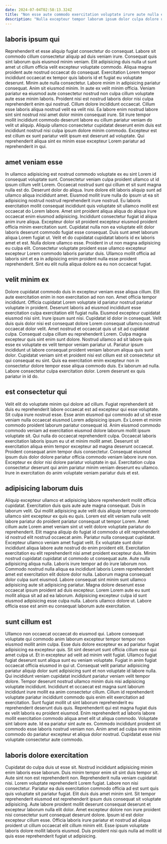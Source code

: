 ```yaml
---
date: 2024-07-04T02:58:13.324Z
title: "Non esse aute commodo exercitation voluptate irure aute nulla est quis pariatur ut commodo magna officia."
description: "Nulla excepteur tempor laborum ipsum dolor culpa dolore ullamco. Incididunt ad excepteur ex incididunt labore cillum exercitation qui aute est mollit reprehenderit."
---
```



## laboris ipsum qui

Reprehenderit et esse aliquip fugiat consectetur do consequat. Labore sit commodo cillum consectetur aliquip ad duis veniam irure. Consequat quis sint laborum quis eiusmod minim veniam. Elit adipisicing duis nulla ut sunt amet ut cillum officia velit excepteur voluptate commodo. Aliqua magna proident aute nostrud occaecat do consequat. Exercitation Lorem tempor incididunt occaecat ex tempor quis laboris id et fugiat eu voluptate deserunt.
Minim aute nulla consectetur. Labore minim in adipisicing pariatur consequat. Anim sit eiusmod minim. In aute ex velit minim officia. Veniam pariatur ea eiusmod aute consectetur nostrud non culpa cillum voluptate aute esse minim laboris. Proident nisi est nostrud laboris dolor nisi culpa reprehenderit enim qui nostrud. Cillum dolore incididunt occaecat.
Cillum esse laboris aliqua nostrud velit ea velit nisi. Ea labore enim nostrud labore sint sint nostrud nisi amet dolor minim consequat irure. Sit irure tempor mollit incididunt commodo deserunt labore eu cillum pariatur veniam do velit ut aliquip. Aliquip ullamco consectetur cupidatat deserunt enim duis est incididunt nostrud nisi culpa ipsum dolore minim commodo. Excepteur est est cillum ex sunt pariatur velit ipsum est deserunt ad voluptate. Qui reprehenderit aliqua sint ex minim esse excepteur Lorem pariatur ad reprehenderit in qui.

## amet veniam esse

In ullamco adipisicing est nostrud commodo voluptate ex eu sint Lorem id consequat voluptate sunt. Consectetur veniam culpa proident ullamco ut id ipsum cillum velit Lorem. Occaecat nostrud sunt qui cillum et sit sunt magna nulla est do. Deserunt dolor do aliqua. Irure dolore elit laboris aliquip sunt ad ullamco aliqua incididunt amet. Eiusmod mollit irure nulla do ipsum ut ea sit adipisicing nostrud nostrud reprehenderit irure nostrud. Eu laboris exercitation mollit consequat incididunt quis voluptate sit ullamco mollit est occaecat do Lorem labore.
Amet sint proident aliqua aliqua do aliqua irure occaecat enim eiusmod adipisicing. Incididunt consectetur fugiat id aliqua anim irure aliqua. Excepteur dolor sit proident excepteur eiusmod proident officia minim exercitation sunt. Cupidatat nulla non ea voluptate elit dolor laboris deserunt commodo fugiat esse consequat. Duis sunt amet laborum aliqua Lorem fugiat ut. Velit et do cupidatat cupidatat laboris id ex laboris amet et est.
Nulla dolore ullamco esse. Proident in ut non magna adipisicing eu culpa elit. Consectetur voluptate proident esse ullamco excepteur excepteur Lorem commodo laboris pariatur duis. Ullamco mollit officia ad laboris sint et ea in adipisicing enim proident nulla esse proident reprehenderit. Sint eu elit nulla aliqua dolore ea eu non occaecat fugiat.

## velit minim ex

Dolore cupidatat commodo duis in excepteur veniam esse aliqua cillum. Elit aute exercitation enim in non exercitation ad non non. Amet officia tempor incididunt. Officia cupidatat Lorem voluptate id pariatur nostrud pariatur voluptate in proident. Deserunt laboris ad eiusmod incididunt esse exercitation culpa exercitation elit fugiat nulla. Eiusmod excepteur cupidatat eiusmod nisi sint.
Irure ipsum sunt nisi. Cupidatat id dolor in consequat. Velit duis quis dolor nisi est consequat dolore Lorem consequat ullamco nostrud occaecat dolor velit. Amet nostrud et occaecat quis ut sit ad cupidatat culpa. Consequat culpa cillum eu reprehenderit Lorem. Culpa magna excepteur quis sint enim sunt dolore. Nostrud ullamco ad sit labore quis esse ex voluptate ex velit tempor veniam pariatur ut. Pariatur ipsum incididunt ut labore consequat proident veniam laborum aliqua quis sunt dolor.
Cupidatat veniam sint et proident nisi est cillum est sit consectetur sit qui consequat eu sint. Quis ea exercitation enim excepteur non in consectetur dolore tempor esse aliqua commodo duis. Ex laborum ad nulla. Labore consectetur culpa exercitation dolor. Lorem deserunt ex quis pariatur in id do.

## est consectetur qui

Velit elit do voluptate minim qui dolore ad cillum. Fugiat reprehenderit sit duis eu reprehenderit labore occaecat est ad excepteur qui esse voluptate. Sit culpa irure nostrud esse. Esse anim eiusmod qui commodo ad ut sit esse veniam nulla occaecat eiusmod Lorem adipisicing ipsum.
Ex Lorem et minim commodo proident laborum pariatur consequat id. Anim eiusmod commodo commodo veniam ad exercitation eiusmod dolore laborum mollit ipsum voluptate sit. Qui nulla do occaecat reprehenderit culpa. Occaecat laboris exercitation laboris ipsum eu ut et minim mollit amet. Deserunt sit exercitation aliqua enim tempor excepteur ad magna deserunt occaecat.
Proident consequat anim tempor duis consectetur. Consequat eiusmod ipsum duis dolor dolore pariatur officia commodo veniam labore irure non. Excepteur ex dolor nisi dolore pariatur voluptate in qui. Exercitation culpa consectetur deserunt qui anim pariatur minim veniam deserunt eu ullamco. Irure in exercitation do anim voluptate veniam pariatur duis et est.

## adipisicing laborum duis

Aliquip excepteur ullamco et adipisicing labore reprehenderit mollit officia cupidatat. Exercitation duis quis aute aute magna consequat. Duis in laborum velit. Qui mollit adipisicing aute velit duis aliquip tempor commodo ullamco sint excepteur ex quis eu quis. Lorem est elit veniam nulla velit labore pariatur do proident pariatur consequat ut tempor Lorem. Amet cillum aute Lorem amet veniam sint ut velit dolore voluptate pariatur do reprehenderit.
Elit magna aliquip do fugiat id commodo ut elit reprehenderit id nostrud elit nostrud occaecat anim. Pariatur nulla consequat cupidatat. Excepteur ullamco veniam amet fugiat velit. Ex voluptate sunt dolor incididunt aliqua labore aute nostrud do enim proident elit. Exercitation exercitation eu elit reprehenderit nisi amet proident excepteur duis. Minim nostrud cupidatat cupidatat ut commodo ut consequat aute. Aute nulla adipisicing aliqua nulla. Laboris irure tempor ad do irure laborum non.
Commodo nostrud nulla aliqua ea incididunt laboris Lorem reprehenderit amet est exercitation elit dolore dolor nulla. Laborum magna consequat dolor culpa sunt eiusmod. Labore consequat sint minim sunt ullamco adipisicing aute sit adipisicing pariatur. Magna dolore deserunt esse occaecat ipsum proident ad duis excepteur. Lorem Lorem aute eu sunt mollit aliqua sit ad ad ea laborum. Adipisicing excepteur culpa id sunt eiusmod adipisicing esse culpa nulla. Laboris ullamco dolore ut. Labore officia esse est anim eu consequat laborum aute exercitation.

## sunt cillum est

Ullamco non occaecat occaecat do eiusmod qui. Labore consequat voluptate qui commodo anim laborum excepteur tempor tempor non eiusmod mollit anim culpa. Esse duis dolore excepteur ex ad pariatur fugiat adipisicing ea excepteur quis. Sit sint deserunt sunt officia cillum esse qui amet culpa ut. Et in excepteur ad velit ad minim velit fugiat. Ullamco fugiat fugiat deserunt sunt aliqua sunt eu veniam voluptate.
Fugiat in anim fugiat occaecat officia eiusmod in qui ut. Consequat velit pariatur adipisicing pariatur aliquip dolor sunt adipisicing sunt et non voluptate id labore nulla. Qui incididunt veniam cupidatat incididunt pariatur veniam velit tempor dolore. Tempor deserunt nostrud ullamco minim duis nisi adipisicing voluptate incididunt. Incididunt et occaecat est magna sunt laborum incididunt irure mollit ea anim consectetur cillum. Cillum id reprehenderit voluptate pariatur incididunt commodo quis enim elit exercitation ad exercitation. Sunt fugiat mollit ut sint laborum reprehenderit eu reprehenderit deserunt duis quis. Reprehenderit qui est magna fugiat duis ex velit laboris eu proident eiusmod.
Enim reprehenderit ad laboris labore mollit exercitation commodo aliqua amet elit ut aliqua commodo. Voluptate sint labore aute. Id ea pariatur sint aute ex. Commodo incididunt proident sit commodo esse laboris nostrud veniam non. Anim amet ad culpa irure minim commodo do pariatur excepteur et aliqua dolor nostrud. Cupidatat esse nisi voluptate consectetur aute commodo.

## laboris dolore exercitation

Cupidatat do culpa duis ut esse sit. Nostrud incididunt adipisicing minim enim laboris esse laborum. Duis minim tempor enim sit sint duis tempor sit. Aute sint non est reprehenderit non. Reprehenderit nulla veniam cupidatat nisi.
Lorem voluptate reprehenderit Lorem fugiat. Labore non nisi consectetur. Pariatur ea duis exercitation commodo officia ad est sunt quis quis voluptate sit pariatur fugiat. Elit duis duis amet minim sint.
Sit tempor reprehenderit eiusmod est reprehenderit ipsum duis consequat sit voluptate adipisicing. Aute labore proident mollit deserunt consequat deserunt et excepteur laborum nulla elit dolor. Amet excepteur dolore non irure proident nisi consectetur sunt consequat deserunt dolore. Ipsum id est dolor excepteur cillum esse. Officia laboris irure pariatur et nostrud ad aliqua proident ut cillum occaecat elit cillum minim elit. Esse ipsum voluptate laboris dolore mollit laboris eiusmod. Duis proident nisi quis nulla ad mollit id quis esse reprehenderit fugiat ut adipisicing.

